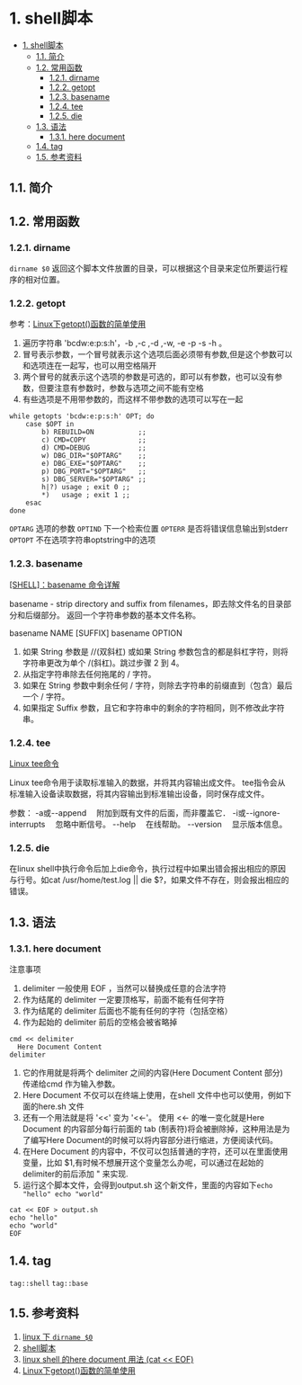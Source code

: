 
# 1. shell脚本

- [1. shell脚本](#1-shell脚本)
  - [1.1. 简介](#11-简介)
  - [1.2. 常用函数](#12-常用函数)
    - [1.2.1. dirname](#121-dirname)
    - [1.2.2. getopt](#122-getopt)
    - [1.2.3. basename](#123-basename)
    - [1.2.4. tee](#124-tee)
    - [1.2.5. die](#125-die)
  - [1.3. 语法](#13-语法)
    - [1.3.1. here document](#131-here-document)
  - [1.4. tag](#14-tag)
  - [1.5. 参考资料](#15-参考资料)

## 1.1. 简介

## 1.2. 常用函数

### 1.2.1. dirname

`dirname $0` 返回这个脚本文件放置的目录，可以根据这个目录来定位所要运行程序的相对位置。

### 1.2.2. getopt

参考：[Linux下getopt()函数的简单使用](https://www.cnblogs.com/qingergege/p/5914218.html)

1. 遍历字符串 'bcdw:e:p:s:h'，-b ,-c ,-d ,-w, -e -p -s -h 。
2. 冒号表示参数，一个冒号就表示这个选项后面必须带有参数,但是这个参数可以和选项连在一起写，也可以用空格隔开
3. 两个冒号的就表示这个选项的参数是可选的，即可以有参数，也可以没有参数，但要注意有参数时，参数与选项之间不能有空格
4. 有些选项是不用带参数的，而这样不带参数的选项可以写在一起

```shell
while getopts 'bcdw:e:p:s:h' OPT; do
    case $OPT in
        b) REBUILD=ON           ;;
        c) CMD=COPY             ;;
        d) CMD=DEBUG            ;;
        w) DBG_DIR="$OPTARG"    ;;
        e) DBG_EXE="$OPTARG"    ;;
        p) DBG_PORT="$OPTARG"   ;;
        s) DBG_SERVER="$OPTARG" ;;
        h|?) usage ; exit 0 ;;
        *)   usage ; exit 1 ;;
    esac
done
```

`OPTARG` 选项的参数
`OPTIND` 下一个检索位置
`OPTERR` 是否将错误信息输出到stderr
`OPTOPT` 不在选项字符串optstring中的选项

### 1.2.3. basename

[[SHELL]：basename 命令详解](https://blog.csdn.net/happygongzhuo/article/details/6808721)

basename - strip directory and suffix from filenames，即去除文件名的目录部分和后缀部分。
返回一个字符串参数的基本文件名称。

basename NAME [SUFFIX]
basename OPTION

1. 如果 String 参数是 //(双斜杠) 或如果 String 参数包含的都是斜杠字符，则将字符串更改为单个 /(斜杠)。跳过步骤 2 到 4。
2. 从指定字符串除去任何拖尾的 / 字符。
3. 如果在 String 参数中剩余任何 / 字符，则除去字符串的前缀直到（包含）最后一个 / 字符。
4. 如果指定 Suffix 参数，且它和字符串中的剩余的字符相同，则不修改此字符串。

### 1.2.4. tee

[Linux tee命令](https://www.runoob.com/linux/linux-comm-tee.html)

Linux tee命令用于读取标准输入的数据，并将其内容输出成文件。
tee指令会从标准输入设备读取数据，将其内容输出到标准输出设备，同时保存成文件。

参数：
-a或--append 　附加到既有文件的后面，而非覆盖它．
-i或--ignore-interrupts 　忽略中断信号。
--help 　在线帮助。
--version 　显示版本信息。

### 1.2.5. die

在linux shell中执行命令后加上die命令，执行过程中如果出错会报出相应的原因与行号。如cat /usr/home/test.log || die $?，如果文件不存在，则会报出相应的错误。

## 1.3. 语法

### 1.3.1. here document

注意事项

1. delimiter 一般使用 EOF ，当然可以替换成任意的合法字符
2. 作为结尾的 delimiter 一定要顶格写，前面不能有任何字符
3. 作为结尾的 delimiter 后面也不能有任何的字符（包括空格）
4. 作为起始的 delimiter 前后的空格会被省略掉

```shell
cmd << delimiter
  Here Document Content
delimiter
```

1. 它的作用就是将两个 delimiter 之间的内容(Here Document Content 部分) 传递给cmd 作为输入参数。
2. Here Document 不仅可以在终端上使用，在shell 文件中也可以使用，例如下面的here.sh 文件
3. 还有一个用法就是将 '<<' 变为 '<<-'。 使用 <<- 的唯一变化就是Here Document 的内容部分每行前面的 tab (制表符)将会被删除掉，这种用法是为了编写Here Document的时候可以将内容部分进行缩进，方便阅读代码。
4. 在Here Document 的内容中，不仅可以包括普通的字符，还可以在里面使用变量，比如 $1,有时候不想展开这个变量怎么办呢，可以通过在起始的 delimiter的前后添加 " 来实现.
5. 运行这个脚本文件，会得到output.sh 这个新文件，里面的内容如下`echo "hello" echo "world"`

```shell
cat << EOF > output.sh
echo "hello"
echo "world"
EOF
```

## 1.4. tag

`tag::shell` `tag::base`

## 1.5. 参考资料

1. [linux 下 `dirname $0`](https://www.cnblogs.com/xupeizhi/archive/2013/02/19/2917644.html)
2. [shell脚本](http://docs.linuxtone.org/ebooks/C&CPP/c/ch31.html)
3. [linux shell 的here document 用法 (cat << EOF)](https://my.oschina.net/u/1032146/blog/146941)
4. [Linux下getopt()函数的简单使用](https://www.cnblogs.com/qingergege/p/5914218.html)
